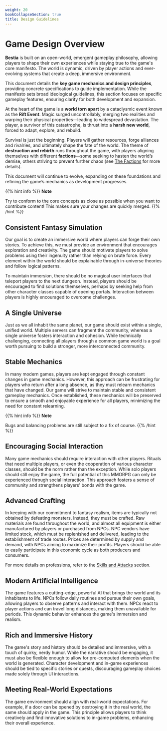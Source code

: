 ```yaml
---
weight: 20
bookCollapseSection: true
title: Design Guidelines
---
```


# Game Design Overview

**Bestia** is built on an open-world, emergent gameplay philosophy, allowing players to shape their own experiences while staying true to the game's core manifesto. The world is dynamic, driven by player actions and ever-evolving systems that create a deep, immersive environment.

This document details the **key game mechanics and design principles**, providing concrete specifications to guide implementation. While the manifesto sets broad ideological guidelines, this section focuses on specific gameplay features, ensuring clarity for both development and expansion.

At the heart of the game is a **world torn apart** by a cataclysmic event known as the **Rift Event**. Magic surged uncontrollably, merging two realities and warping their physical properties—leading to widespread devastation. The player, a survivor of this catastrophe, is thrust into a **harsh new world**, forced to adapt, explore, and rebuild.

Survival is just the beginning. Players will gather resources, forge alliances and rivalries, and ultimately shape the fate of the world. The theme of **destruction and rebirth** runs throughout the game, with players aligning themselves with different **factions**—some seeking to hasten the world’s demise, others striving to prevent further chaos (see [The Factions](/docs/mechanics/factions) for more details).

This document will continue to evolve, expanding on these foundations and refining the game’s mechanics as development progresses.

{{% hint info %}}
**Note**

Try to conform to the core concepts as close as possible when you want to contribute content! This makes sure your changes are quickly merged.
{{% /hint %}}

## Consistent Fantasy Simulation

Our goal is to create an immersive world where players can forge their own stories. To achieve this, we must provide an environment that encourages exploration and creativity. The game should motivate players to solve problems using their ingenuity rather than relying on brute force. Every element within the world should be explainable through in-universe theories and follow logical patterns.

To maintain immersion, there should be no magical user interfaces that teleport players to the next dungeon. Instead, players should be encouraged to find solutions themselves, perhaps by seeking help from other character classes capable of opening portals. Interaction between players is highly encouraged to overcome challenges.

## A Single Universe

Just as we all inhabit the same planet, our game should exist within a single, unified world. Multiple servers can fragment the community, whereas a single universe fosters interaction and cohesion. While technically challenging, connecting all players through a common game world is a goal worth pursuing to build a stronger, more interconnected community.

## Stable Mechanics

In many modern games, players are kept engaged through constant changes in game mechanics. However, this approach can be frustrating for players who return after a long absence, as they must relearn mechanics that have changed. Our game will strive to maintain stable and consistent gameplay mechanics. Once established, these mechanics will be preserved to ensure a smooth and enjoyable experience for all players, minimizing the need for constant relearning.

{{% hint info %}}
**Note**

Bugs and balancing problems are still subject to a fix of course.
{{% /hint %}}

## Encouraging Social Interaction

Many game mechanics should require interaction with other players. Rituals that need multiple players, or even the cooperation of various character classes, should be the norm rather than the exception. While solo players should still enjoy the game, the full potential of this MMORPG can only be experienced through social interaction. This approach fosters a sense of community and strengthens players' bonds with the game.

## Advanced Crafting

In keeping with our commitment to fantasy realism, items are typically not obtained by defeating monsters. Instead, they must be crafted. Raw materials are found throughout the world, and almost all equipment is either manufactured by players or purchased from NPCs. NPC vendors have limited stock, which must be replenished and delivered, leading to the establishment of trade routes. Prices are determined by supply and demand, with NPCs aiming to maximize their profits. Players should be able to easily participate in this economic cycle as both producers and consumers.

For more details on professions, refer to the [Skills and Attacks](/mechanics/skills) section.

## Modern Artificial Intelligence

The game features a cutting-edge, powerful AI that brings the world and its inhabitants to life. NPCs follow daily routines and pursue their own goals, allowing players to observe patterns and interact with them. NPCs react to player actions and can travel long distances, making them unavailable for periods. This dynamic behavior enhances the game's immersion and realism.

## Rich and Immersive History

The game's story and history should be detailed and immersive, with a touch of quirky, nerdy humor. While the narrative should be engaging, it must also be flexible enough to allow for pre-computed elements when the world is generated. Character development and in-game experiences should be tied to specific stories or quests, discouraging gameplay choices made solely through UI interactions.

## Meeting Real-World Expectations

The game environment should align with real-world expectations. For example, if a door can be opened by destroying it in the real world, the same should apply in the game. This principle allows players to think creatively and find innovative solutions to in-game problems, enhancing their overall experience.
